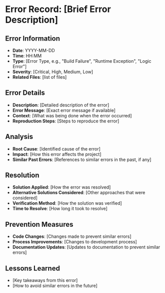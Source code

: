 # Error Record: [Brief Error Description]

## Error Information
- **Date**: YYYY-MM-DD
- **Time**: HH:MM
- **Type**: [Error Type, e.g., "Build Failure", "Runtime Exception", "Logic Error"]
- **Severity**: [Critical, High, Medium, Low]
- **Related Files**: [list of files]

## Error Details
- **Description**: [Detailed description of the error]
- **Error Message**: [Exact error message if available]
- **Context**: [What was being done when the error occurred]
- **Reproduction Steps**: [Steps to reproduce the error]

## Analysis
- **Root Cause**: [Identified cause of the error]
- **Impact**: [How this error affects the project]
- **Similar Past Errors**: [References to similar errors in the past, if any]

## Resolution
- **Solution Applied**: [How the error was resolved]
- **Alternative Solutions Considered**: [Other approaches that were considered]
- **Verification Method**: [How the solution was verified]
- **Time to Resolve**: [How long it took to resolve]

## Prevention Measures
- **Code Changes**: [Changes made to prevent similar errors]
- **Process Improvements**: [Changes to development process]
- **Documentation Updates**: [Updates to documentation to prevent similar errors]

## Lessons Learned
- [Key takeaways from this error]
- [How to avoid similar errors in the future]
